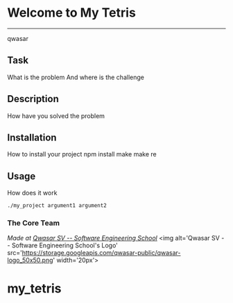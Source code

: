 # Welcome to My Tetris
***
qwasar
## Task
What is the problem And where is the challenge

## Description
How have you solved the problem

## Installation
How to install your project npm install make make re

## Usage
How does it work
```
./my_project argument1 argument2
```

### The Core Team


<span><i>Made at <a href='https://qwasar.io'>Qwasar SV -- Software Engineering School</a></i></span>
<span><img alt='Qwasar SV -- Software Engineering School's Logo' src='https://storage.googleapis.com/qwasar-public/qwasar-logo_50x50.png' width='20px'></span>
# my_tetris
